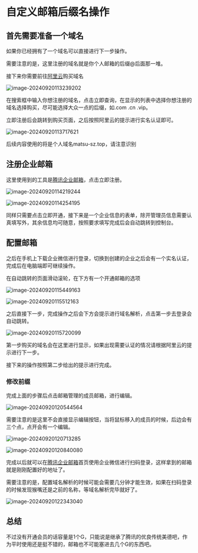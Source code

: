 # 自定义邮箱后缀名操作

## 首先需要准备一个域名

如果你已经拥有了一个域名可以直接进行下一步操作。

需要注意的是，这里注册的域名就是你个人邮箱的后缀@后面那一堆。

接下来你需要前往[阿里云](https://wanwang.aliyun.com/domain/searchresult/)购买域名

![image-20240920113239202](imgs\image-20240920113239202.png)

在搜索框中输入你想注册的域名，点击立即查询，在显示的列表中选择你想注册的域名选择购买，尽可能选择大众一点的后缀，如.com .cn .vip。

立即注册后会跳转到购买页面，之后按照阿里云的提示进行实名认证即可。

![image-20240920113717621](imgs\image-20240920113717621.png)

后续内容使用的将是个人域名matsu-sz.top，请注意识别

## 注册企业邮箱

这里使用到的工具是[腾讯企业邮箱](https://work.weixin.qq.com/mail/)，点击立即注册。

![image-20240920114219244](imgs\image-20240920114219244.png)

![image-20240920114254195](imgs\image-20240920114254195.png)

同样只需要点击立即开通，接下来是一个企业信息的表单，除开管理员信息需要认真填写外，其余信息均可随意，按照要求填写完成后会自动跳转到控制台。

## 配置邮箱

之后在手机上下载企业微信进行登录，切换到创建的企业之后会有一个实名认证，完成后在电脑端即可继续操作。

在自动跳转的页面滑动滚轮，在下方有一个开通邮箱的选项

![image-20240920115449163](imgs\image-20240920115449163.png)

![image-20240920115512163](imgs\image-20240920115512163.png)

之后直接下一步，完成操作之后会下方会提示进行域名解析，点击第一步去登录会自动跳转。

![image-20240920115720099](imgs\image-20240920115720099.png)

第一步购买的域名会在这里进行显示，如果出现需要认证的情况请根据阿里云的提示进行下一步。

接下来的操作按照第二步给出的提示进行完成。

### 修改前缀

完成上面的步骤后点击邮箱管理的成员邮箱，进行编辑。

![image-20240920120544564](imgs\image-20240920120544564.png)

需要注意的是这里不会直接显示编辑按钮，当将鼠标移入的成员的时候，后边会有三个点，点开会有一个编辑。

![image-20240920120713285](imgs\image-20240920120713285.png)

![image-20240920120840080](imgs\image-20240920120840080.png)

完成以后就可以在[腾讯企业邮箱](https://work.weixin.qq.com/mail/)首页使用企业微信进行扫码登录，这样拿到的邮箱就是刚刚配置好的地址了。

需要注意的是，配置域名解析的时候可能会需要几分钟才能生效，如果在扫码登录的时候发现猴嘴还是之前的名称，等域名解析完毕就好了。

![image-20240920122343040](imgs\image-20240920122343040.png)

## 总结

不过没有开通会员的话容量是1个G，只能说是继承了腾讯的优良传统美德吧，作为平时使用还是挺不错的，邮箱也不可能塞进去几个G的东西吧。